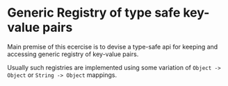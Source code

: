 Generic Registry of type safe key-value pairs
=============================================

Main premise of this ecercise is to devise a type-safe api for keeping and accessing generic registry of key-value pairs.

Usually such registries are implemented using some variation of `Object -> Object` or `String -> Object` mappings.


